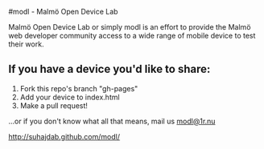 #modl - Malmö Open Device Lab

Malmö Open Device Lab or simply modl is an effort to provide the Malmö web developer community access to a wide range of mobile device to test their work.

## If you have a device you'd like to share:

1. Fork this repo's branch "gh-pages"
2. Add your device to index.html
3. Make a pull request!

...or if you don't know what all that means, mail us modl@1r.nu


http://suhajdab.github.com/modl/